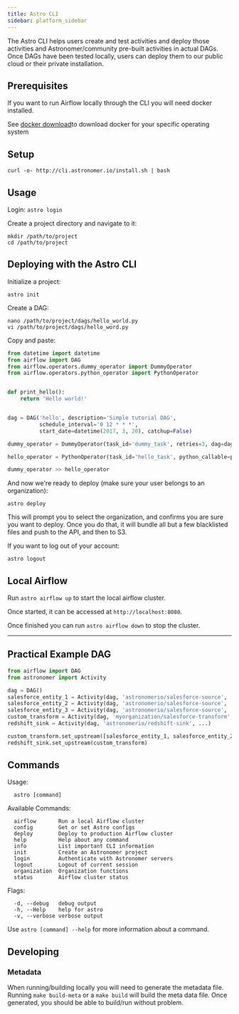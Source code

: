 ```yaml
---
title: Astro CLI
sidebar: platform_sidebar
---
```

The Astro CLI helps users create and test activities and deploy those activities and Astronomer/community pre-built activities in actual DAGs. Once DAGs have been tested locally, users can deploy them to our public cloud or their private installation.

## Prerequisites

If you want to run Airflow locally through the CLI you will need docker installed.

See [docker download](https://www.docker.com/community-edition#/download)to download docker for your specific operating system

## Setup

```
curl -o- http://cli.astronomer.io/install.sh | bash
```

## Usage

Login:
`astro login`

Create a project directory and navigate to it:

```
mkdir /path/to/project
cd /path/to/project
```

## Deploying with the Astro CLI

Initialize a project:

`astro init`

Create a DAG:

```
nano /path/to/project/dags/hello_world.py
vi /path/to/project/dags/hello_word.py
```

Copy and paste:

```python
from datetime import datetime
from airflow import DAG
from airflow.operators.dummy_operator import DummyOperator
from airflow.operators.python_operator import PythonOperator


def print_hello():
    return 'Hello world!'


dag = DAG('hello', description='Simple tutorial DAG',
          schedule_interval='0 12 * * *',
          start_date=datetime(2017, 3, 20), catchup=False)

dummy_operator = DummyOperator(task_id='dummy_task', retries=3, dag=dag)

hello_operator = PythonOperator(task_id='hello_task', python_callable=print_hello, dag=dag)

dummy_operator >> hello_operator

```

And now we're ready to deploy (make sure your user belongs to an organization):

```
astro deploy
```

This will prompt you to select the organization, and confirms you are sure you want to deploy.
Once you do that, it will bundle all but a few blacklisted files and push to the API, and then to S3.

If you want to log out of your account:

```
astro logout
```

## Local Airflow

Run `astro airflow up` to start the local airflow cluster.

Once started, it can be accessed at `http://localhost:8080`.

Once finished you can run `astro airflow down` to stop the cluster.

---

## Practical Example DAG

```python
from airflow import DAG
from astronomer import Activity

dag = DAG()
salesforce_entity_1 = Activity(dag, 'astronomerio/salesforce-source', ...)
salesforce_entity_2 = Activity(dag, 'astronomerio/salesforce-source', ...)
salesforce_entity_3 = Activity(dag, 'astronomerio/salesforce-source', ...)
custom_transform = Activity(dag, 'myorganization/salesforce-transform', ...)
redshift_sink = Activity(dag, 'astronomerio/redshift-sink', ...)

custom_transform.set_upstream([salesforce_entity_1, salesforce_entity_2, salesforce_entity_3])
redshift_sink.set_upstream(custom_transform)
```

## Commands

Usage:

```
  astro [command]
```

Available Commands:

```
  airflow       Run a local Airflow cluster
  config        Get or set Astro configs
  deploy        Deploy to production Airflow cluster
  help          Help about any command
  info          List important CLI information
  init          Create an Astronomer project
  login         Authenticate with Astronomer servers
  logout        Logout of current session
  organization  Organization functions
  status        Airflow cluster status
```

Flags:

```
  -d, --debug   debug output
  -h, --Help    help for astro
  -v, --verbose verbose output
```

Use `astro [command] --help` for more information about a command.

## Developing

### Metadata
When running/building locally you will need to generate the metadata file.  Running `make build-meta` or a `make build`
will build the meta data file. Once generated, you should be able to build/run without problem.
